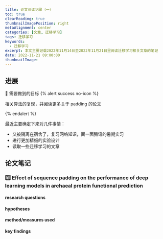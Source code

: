 ```yaml
---
title: 论文阅读记录（一）
toc: true
clearReading: true
thumbnailImagePosition: right
metaAlignment: center
categories: [文章, 迁移学习]
tags: 迁移学习
keywords:
  - 迁移学习
excerpt: 本文主要记载2022年11月14日至2022年11月21日里阅读迁移学习相关文章的笔记
date: 2022-11-21 09:00:00
thumbnailImage:
---
```


<!-- toc -->

## 进展

:dart: 需要做到的目标
{% alert success no-icon %}

相关算法的复现，并阅读更多关于 padding 的论文

{% endalert %}

最近主要确定下来对几件事情：

- 又被隔离在宿舍了，复习网络知识，面一面腾讯的暑期实习
- 进行更加精细的实验设计
- 读取一些迁移学习的文章

## 论文笔记

### :one: Effect of sequence padding on the performance of deep learning models in archaeal protein functional prediction

#### research questions


#### hypotheses


#### method/measures used


#### key findings

